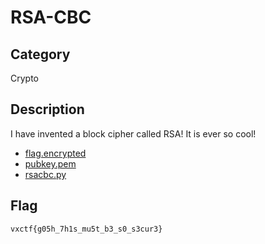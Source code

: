 RSA-CBC
===

## Category

Crypto

## Description

I have invented a block cipher called RSA! It is ever so cool!

* [flag.encrypted](public/flag.encrypted)
* [pubkey.pem](public/pubkey.pem)
* [rsacbc.py](public/rsacbc.py)

## Flag

`vxctf{g05h_7h1s_mu5t_b3_s0_s3cur3}`